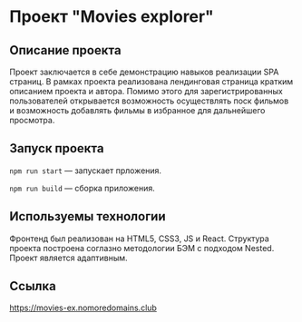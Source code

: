 # Проект "Movies explorer"

## Описание проекта

Проект заключается в себе демонстрацию навыков реализации SPA страниц. В рамках проекта реализована лендинговая страница кратким описанием проекта и автора. Помимо этого для зарегистрированных пользователей открывается возможность осуществлять поск фильмов и возможность добавлять фильмы в избранное для дальнейшего просмотра.

## Запуск проекта

`npm run start` — запускает прложения. 

`npm run build` — сборка приложения. 


## Используемы технологии

Фронтенд был реализован на HTML5, CSS3, JS и React. Структура проекта построена соглазно методологии БЭМ с подходом Nested.
Проект является адаптивным.

## Ссылка

https://movies-ex.nomoredomains.club
